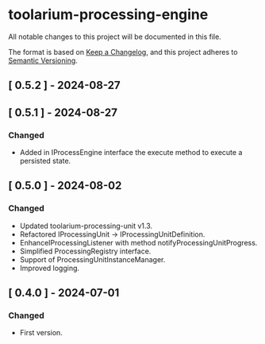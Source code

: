 # toolarium-processing-engine

All notable changes to this project will be documented in this file.

The format is based on [Keep a Changelog](https://keepachangelog.com/en/1.0.0/),
and this project adheres to [Semantic Versioning](https://semver.org/spec/v2.0.0.html).

## [ 0.5.2 ] - 2024-08-27

## [ 0.5.1 ] - 2024-08-27
### Changed
- Added in IProcessEngine interface the execute method to execute a persisted state.

## [ 0.5.0 ] - 2024-08-02
### Changed
- Updated toolarium-processing-unit v1.3.
- Refactored IProcessingUnit -> IProcessingUnitDefinition.
- EnhanceIProcessingListener with method notifyProcessingUnitProgress.
- Simplified ProcessingRegistry interface.
- Support of ProcessingUnitInstanceManager.
- Improved logging.

## [ 0.4.0 ] - 2024-07-01
### Changed
- First version.
